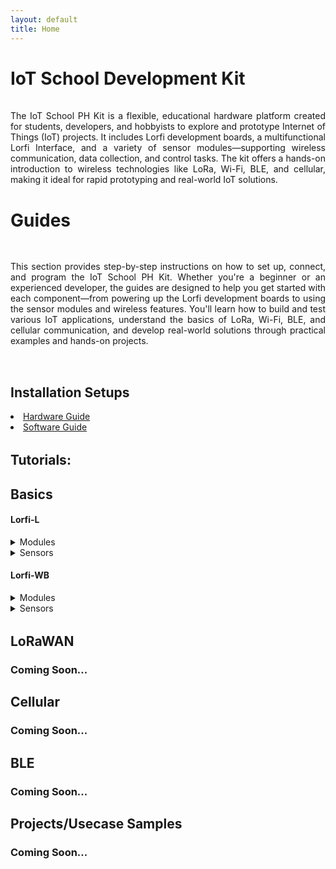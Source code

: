 ```yaml
---
layout: default
title: Home
---
```


# <span style="display:inline-block;margin-bottom:1rem;">IoT School Development Kit</span>

<p style="text-align:justify;margin-bottom:2rem;">
  The IoT School PH Kit is a flexible, educational hardware platform created for students, developers, and hobbyists to explore and prototype Internet of Things (IoT) projects. It includes Lorfi development boards, a multifunctional Lorfi Interface, and a variety of sensor modules—supporting wireless communication, data collection, and control tasks. The kit offers a hands-on introduction to wireless technologies like LoRa, Wi-Fi, BLE, and cellular, making it ideal for rapid prototyping and real-world IoT solutions.
</p>


# <span style="display:inline-block;margin-bottom:1rem;">Guides</span>

  <p style="text-align:justify;display:inline-block;margin-bottom:2rem;">
    This section provides step-by-step instructions on how to set up, connect, and program the IoT School PH Kit. Whether you're a beginner or an experienced developer, the guides are designed to help you get started with each component—from powering up the Lorfi development boards to using the sensor modules and wireless features. You'll learn how to build and test various IoT applications, understand the basics of LoRa, Wi-Fi, BLE, and cellular communication, and develop real-world solutions through practical examples and hands-on projects.
  </p>

  <div style="margin-bottom:2rem;">
    <h2>Installation Setups</h2>
      <li>
          <a href="/docs/Hardware-Guide.html">Hardware Guide</a>
      </li>
      <li>
          <a href="/docs/Software-Guide.html">Software Guide</a>
      </li>
  </div>

  <div style="margin-bottom:1rem;">
    <h2>Tutorials:</h2>
  </div>
      
  <div style="margin-bottom:1rem;">
    <h2>Basics</h2>
  </div>

  <div style="margin-bottom:1rem;">
    <h4><strong>Lorfi-L</strong></h4>
    <div>
      <details>
        <summary>Modules</summary>
        <ul>
          <li><a href="/docs/projects/Basic/Lorfi-L/Modules/White_LED_Module.html">White LED Module</a></li>
          <li><a href="/docs/projects/Basic/Lorfi-L/Modules/3W_LED_Module.html">3W LED Module</a></li>
          <li><a href="/docs/projects/Basic/Lorfi-L/Modules/Active_Buzzer.html">Active Buzzer Module</a></li>
          <li><a href="/docs/projects/Basic/Lorfi-L/Modules/Passive_Buzzer_Module.html">Passive Buzzer Module</a></li>
          <li><a href="/docs/projects/Basic/Lorfi-L/Modules/Button_Switch_Module.html">Button Switch Module</a></li>
          <li><a href="/docs/projects/Basic/Lorfi-L/Modules/APDS_9930_Attitude_Sensor_Module.html">APDS-9930 Attitude Sensor Module</a></li>
          <li><a href="/docs/projects/Basic/Lorfi-L/Modules/Single_Relay_Module.html">Single Relay Module</a></li>
          <li><a href="/docs/projects/Basic/Lorfi-L/Modules/Reed_Switch_Module.html">Reed Switch Module</a></li>
          <li><a href="/docs/projects/Basic/Lorfi-L/Modules/Photo_Interrupter_Module.html">Photo Interruptor Module</a></li>
          <li><a href="/docs/projects/Basic/Lorfi-L/Modules/Capacitive_Touch_Module.html">Capacitive Touch Module</a></li>
          <li><a href="/docs/projects/Basic/Lorfi-L/Modules/IR_Receiver_Module.html">IR Receiver Module</a></li>
          <li><a href="/docs/projects/Basic/Lorfi-L/Modules/IR_Transmitter_Module.html">IR Transmitter Module</a></li>
        </ul>
      </details>
    </div>
    <div>
      <details>
        <summary>Sensors</summary>
        <ul>
          <li><a href="/docs/projects/Basic/Lorfi-L/Sensors/Analog_Rotation_Sensor.html">Analog Rotation Sensor</a></li>
          <li><a href="/docs/projects/Basic/Lorfi-L/Sensors/Ball_Tilt_Switch_Sensor.html">Ball Tilt Switch Sensor</a></li>
          <li><a href="/docs/projects/Basic/Lorfi-L/Sensors/Crash_Sensor.html">Crash Sensor</a></li>
          <li><a href="/docs/projects/Basic/Lorfi-L/Sensors/DTH11_Temperature_and_Humidity_Sensor.html">DHT11 Temperature and Humidity Sensor</a></li>
          <li><a href="/docs/projects/Basic/Lorfi-L/Sensors/Flame_Sensor.html">Flame Sensor</a></li>
          <li><a href="/docs/projects/Basic/Lorfi-L/Sensors/GUVA_S12SD_3528_Ultraviolet_Sensor.html">Ultraviolet Sensor</a></li>
          <li><a href="/docs/projects/Basic/Lorfi-L/Sensors/Hall_Magnetic_Sensor.html">Hall Magnetic Sensor</a></li>
          <li><a href="/docs/projects/Basic/Lorfi-L/Sensors/HC_SR04_Ultrasonic_Sensor.html">HC-SR04 Ultrasonic Sensor</a></li>
          <li><a href="/docs/projects/Basic/Lorfi-L/Sensors/Knock_Sensor.html">Knock Sensor</a></li>
          <li><a href="/docs/projects/Basic/Lorfi-L/Sensors/Line_Tracking_Sensor.html">Line Tracking Sensor</a></li>
          <li><a href="/docs/projects/Basic/Lorfi-L/Sensors/LM35_Temperature_Sensor.html">LM35 Temperature Sensor</a></li>
          <li><a href="/docs/projects/Basic/Lorfi-L/Sensors/Analog_Sound_Sensor.html">Analog Sound Sensor</a></li>
          <li><a href="/docs/projects/Basic/Lorfi-L/Sensors/MMA8452Q_Module_Acceleration_Tilt_Sensor.html">Acceleration Tilt Sensor</a></li>
          <li><a href="/docs/projects/Basic/Lorfi-L/Sensors/Gas_Sensor.html">Gas Sensor</a></li>
          <li><a href="/docs/projects/Basic/Lorfi-L/Sensors/Obstacle_Avoidance_Sensor.html">Obstacle Avoidance Sensor</a></li>
          <li><a href="/docs/projects/Basic/Lorfi-L/Sensors/Photo_Resistor_Sensor.html">Photo Resistor Sensor</a></li>
          <li><a href="/docs/projects/Basic/Lorfi-L/Sensors/PIR_Motion_Sensor.html">PIR Motion Sensor</a></li>
          <li><a href="/docs/projects/Basic/Lorfi-L/Sensors/Soil_Humidity_Sensor.html">Soil Humidity Sensor</a></li>
          <li><a href="/docs/projects/Basic/Lorfi-L/Sensors/Steam_Sensor.html">Steam Sensor</a></li>
          <li><a href="/docs/projects/Basic/Lorfi-L/Sensors/TEMT6000_Sensor.html">Ambient Light Sensor</a></li>
          <li><a href="/docs/projects/Basic/Lorfi-L/Sensors/Thin_Film_Pressure_Sensor.html">Thin-film Pressure Sensor</a></li>
        </ul>
      </details>
    </div>
  </div>

  <div style="margin-bottom:2rem;">
    <h4><strong>Lorfi-WB</strong></h4>
    <div>
      <details>
        <summary>Modules</summary>
        <ul>
          <li><a href="/docs/projects/Basic/Lorfi-WB/Modules/White_LED_Module.html">White LED Module</a></li>
          <li><a href="/docs/projects/Basic/Lorfi-WB/Modules/RGB_LED_Module.html">RGB LED Module</a></li>
          <li><a href="/docs/projects/Basic/Lorfi-WB/Modules/3W_LED_Module.html">3W LED Module</a></li>
          <li><a href="/docs/projects/Basic/Lorfi-WB/Modules/Traffic_Light_Module.html">Traffic Light Module</a></li>
          <li><a href="/docs/projects/Basic/Lorfi-WB/Modules/Active_Buzzer.html">Active Buzzer Module</a></li>
          <li><a href="/docs/projects/Basic/Lorfi-WB/Modules/Passive_Buzzer_Module.html">Passive Buzzer Module</a></li>
          <li><a href="/docs/projects/Basic/Lorfi-WB/Modules/Button_Switch_Module.html">Button Switch Module</a></li>
          <li><a href="/docs/projects/Basic/Lorfi-WB/Modules/APDS_9930_Attitude_Sensor_Module.html">APDS-9930 Attitude Sensor Module</a></li>
          <li><a href="/docs/projects/Basic/Lorfi-WB/Modules/Single_Relay_Module.html">Single Relay Module</a></li>
          <li><a href="/docs/projects/Basic/Lorfi-WB/Modules/Reed_Switch_Module.html">Reed Switch Module</a></li>
          <li><a href="/docs/projects/Basic/Lorfi-WB/Modules/Photo_Interrupter_Module.html">Photo Interruptor Module</a></li>
          <li><a href="/docs/projects/Basic/Lorfi-WB/Modules/Capacitive_Touch_Module.html">Capacitive Touch Module</a></li>
          <li><a href="/docs/projects/Basic/Lorfi-WB/Modules/IR_Receiver_Module.html">IR Receiver Module</a></li>
          <li><a href="/docs/projects/Basic/Lorfi-WB/Modules/IR_Transmitter_Module.html">IR Transmitter Module</a></li>
        </ul>
      </details>
    </div>
    <div>
      <details>
        <summary>Sensors</summary>
        <ul>
          <li><a href="/docs/projects/Basic/Lorfi-WB/Sensors/Analog_Rotation_Sensor.html">Analog Rotation Sensor</a></li>
          <li><a href="/docs/projects/Basic/Lorfi-WB/Sensors/Ball_Tilt_Switch_Sensor.html">Ball Tilt Switch Sensor</a></li>
          <li><a href="/docs/projects/Basic/Lorfi-WB/Sensors/Crash_Sensor.html">Crash Sensor</a></li>
          <li><a href="/docs/projects/Basic/Lorfi-WB/Sensors/DTH11_Temperature_and_Humidity_Sensor.html">DHT11 Temperature and Humidity Sensor</a></li>
          <li><a href="/docs/projects/Basic/Lorfi-WB/Sensors/Flame_Sensor.html">Flame Sensor</a></li>
          <li><a href="/docs/projects/Basic/Lorfi-WB/Sensors/GUVA_S12SD_3528_Ultraviolet_Sensor.html">Ultraviolet Sensor</a></li>
          <li><a href="/docs/projects/Basic/Lorfi-WB/Sensors/Hall_Magnetic_Sensor.html">Hall Magnetic Sensor</a></li>
          <li><a href="/docs/projects/Basic/Lorfi-WB/Sensors/HC_SR04_Ultrasonic_Sensor.html">HC-SR04 Ultrasonic Sensor</a></li>
          <li><a href="/docs/projects/Basic/Lorfi-WB/Sensors/Knock_Sensor.html">Knock Sensor</a></li>
          <li><a href="/docs/projects/Basic/Lorfi-WB/Sensors/Line_Tracking_Sensor.html">Line Tracking Sensor</a></li>
          <li><a href="/docs/projects/Basic/Lorfi-WB/Sensors/LM35_Temperature_Sensor.html">LM35 Temperature Sensor</a></li>
          <li><a href="/docs/projects/Basic/Lorfi-WB/Sensors/Analog_Sound_Sensor.html">Analog Sound Sensor</a></li>
          <li><a href="/docs/projects/Basic/Lorfi-WB/Sensors/MMA8452Q_Module_Acceleration_Tilt_Sensor.html">Acceleration Tilt Sensor</a></li>
          <li><a href="/docs/projects/Basic/Lorfi-WB/Sensors/Gas_Sensor.html">Gas Sensor</a></li>
          <li><a href="/docs/projects/Basic/Lorfi-WB/Sensors/Obstacle_Avoidance_Sensor.html">Obstacle Avoidance Sensor</a></li>
          <li><a href="/docs/projects/Basic/Lorfi-WB/Sensors/Photo_Resistor_Sensor.html">Photo Resistor Sensor</a></li>
          <li><a href="/docs/projects/Basic/Lorfi-WB/Sensors/PIR_Motion_Sensor.html">PIR Motion Sensor</a></li>
          <li><a href="/docs/projects/Basic/Lorfi-WB/Sensors/Soil_Humidity_Sensor.html">Soil Humidity Sensor</a></li>
          <li><a href="/docs/projects/Basic/Lorfi-WB/Sensors/Steam_Sensor.html">Steam Sensor</a></li>
          <li><a href="/docs/projects/Basic/Lorfi-WB/Sensors/TEMT6000_Sensor.html">Ambient Light Sensor</a></li>
          <li><a href="/docs/projects/Basic/Lorfi-WB/Sensors/Thin_Film_Pressure_Sensor.html">Thin-film Pressure Sensor</a></li>
        </ul>
      </details>
    </div>
  </div>

  <div style="margin-bottom:1rem;">
    <h2>LoRaWAN</h2>
    <h3>Coming Soon...</h3>
  </div>

  <div style="margin-bottom:1rem;">
    <h2>Cellular</h2>
    <h3>Coming Soon...</h3>
  </div>

  <div style="margin-bottom:1rem;">
    <h2>BLE</h2>
    <h3>Coming Soon...</h3>
  </div>

  <div style="margin-bottom:1rem;">
    <h2>Projects/Usecase Samples</h2>
    <h3>Coming Soon...</h3>
  </div>
